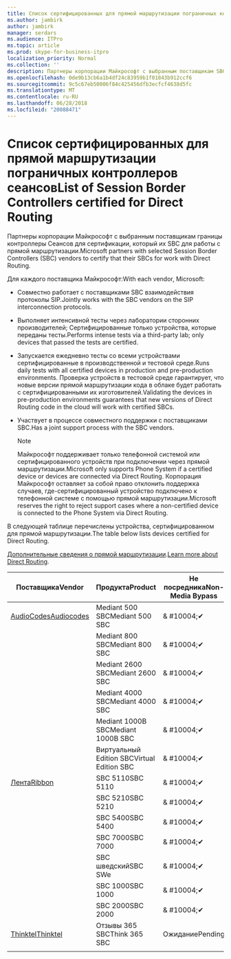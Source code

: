 ```yaml
---
title: Список сертифицированных для прямой маршрутизации пограничных контроллеров сеансов
ms.author: jambirk
author: jambirk
manager: serdars
ms.audience: ITPro
ms.topic: article
ms.prod: skype-for-business-itpro
localization_priority: Normal
ms.collection: ''
description: Партнеры корпорации Майкрософт с выбранным поставщикам SBC для подтверждения своей SBC для работы с прямой маршрутизации.
ms.openlocfilehash: 0de9b13cb6a1b4df24c83959b1f01843b912ccf6
ms.sourcegitcommit: 9c5c67eb50006f84c425456dfb3ecfcf4638d5fc
ms.translationtype: MT
ms.contentlocale: ru-RU
ms.lasthandoff: 06/28/2018
ms.locfileid: "20088471"
---
```

# <a name="list-of-session-border-controllers-certified-for-direct-routing"></a><span data-ttu-id="255ff-103">Список сертифицированных для прямой маршрутизации пограничных контроллеров сеансов</span><span class="sxs-lookup"><span data-stu-id="255ff-103">List of Session Border Controllers certified for Direct Routing</span></span>

<span data-ttu-id="255ff-104">Партнеры корпорации Майкрософт с выбранным поставщикам границы контроллеры Сеансов для сертификации, который их SBC для работы с прямой маршрутизации.</span><span class="sxs-lookup"><span data-stu-id="255ff-104">Microsoft partners with selected Session Border Controllers (SBC) vendors to certify that their SBCs for work with Direct Routing.</span></span> 

<span data-ttu-id="255ff-105">Для каждого поставщика Майкрософт:</span><span class="sxs-lookup"><span data-stu-id="255ff-105">With each vendor, Microsoft:</span></span> 

- <span data-ttu-id="255ff-106">Совместно работает с поставщиками SBC взаимодействия протоколы SIP.</span><span class="sxs-lookup"><span data-stu-id="255ff-106">Jointly works with the SBC vendors on the SIP interconnection protocols.</span></span>
- <span data-ttu-id="255ff-107">Выполняет интенсивной тесты через лаборатории сторонних производителей; Сертифицированные только устройства, которые переданы тесты.</span><span class="sxs-lookup"><span data-stu-id="255ff-107">Performs intense tests via a third-party lab; only devices that passed the tests are certified.</span></span> 
- <span data-ttu-id="255ff-108">Запускается ежедневно тесты со всеми устройствами сертифицированные в производственной и тестовой среде.</span><span class="sxs-lookup"><span data-stu-id="255ff-108">Runs daily tests with all certified devices in production and pre-production environments.</span></span> <span data-ttu-id="255ff-109">Проверка устройств в тестовой среде гарантирует, что новые версии прямой маршрутизации кода в облаке будет работать с сертифицированными их изготовителей.</span><span class="sxs-lookup"><span data-stu-id="255ff-109">Validating the devices in pre-production environments guarantees that new versions of Direct Routing code in the cloud will work with certified SBCs.</span></span> 
- <span data-ttu-id="255ff-110">Участвует в процессе совместного поддержки с поставщиками SBC.</span><span class="sxs-lookup"><span data-stu-id="255ff-110">Has a joint support process with the SBC vendors.</span></span>
 

  > [!NOTE]
  > <span data-ttu-id="255ff-111">Майкрософт поддерживает только телефонной системой или сертифицированного устройств при подключении через прямой маршрутизации.</span><span class="sxs-lookup"><span data-stu-id="255ff-111">Microsoft only supports Phone System if a certified device or devices are connected via Direct Routing.</span></span> <span data-ttu-id="255ff-112">Корпорация Майкрософт оставляет за собой право отклонить поддержка случаев, где-сертифицированный устройство подключено к телефонной системе с помощью прямой маршрутизации.</span><span class="sxs-lookup"><span data-stu-id="255ff-112">Microsoft reserves the right to reject support cases where a non-certified device is connected to the Phone System via Direct Routing.</span></span> 

<span data-ttu-id="255ff-113">В следующей таблице перечислены устройства, сертифицированном для прямой маршрутизации.</span><span class="sxs-lookup"><span data-stu-id="255ff-113">The table below lists devices certified for Direct Routing.</span></span> 

<span data-ttu-id="255ff-114">[Дополнительные сведения о прямой маршрутизации](https://techcommunity.microsoft.com/t5/Microsoft-Teams-Blog/Direct-Routing-NOW-in-Public-Preview/ba-p/193915).</span><span class="sxs-lookup"><span data-stu-id="255ff-114">[Learn more about Direct Routing](https://techcommunity.microsoft.com/t5/Microsoft-Teams-Blog/Direct-Routing-NOW-in-Public-Preview/ba-p/193915).</span></span> 


|<span data-ttu-id="255ff-115">Поставщика</span><span class="sxs-lookup"><span data-stu-id="255ff-115">Vendor</span></span>  |<span data-ttu-id="255ff-116">Продукта</span><span class="sxs-lookup"><span data-stu-id="255ff-116">Product</span></span>  |<span data-ttu-id="255ff-117">Не посредника</span><span class="sxs-lookup"><span data-stu-id="255ff-117">Non-Media Bypass</span></span>  |<span data-ttu-id="255ff-118">Обход сервера-посредника</span><span class="sxs-lookup"><span data-stu-id="255ff-118">Media Bypass</span></span>  |<span data-ttu-id="255ff-119">Версия программного обеспечения</span><span class="sxs-lookup"><span data-stu-id="255ff-119">Software Version</span></span>|
|---------|---------|---------|---------|---------|
|[<span data-ttu-id="255ff-120">AudioCodes</span><span class="sxs-lookup"><span data-stu-id="255ff-120">Audiocodes</span></span>](https://www.audiocodes.com/solutions-products/products/products-for-microsoft-365/sbcs-media-gateways)    |   <span data-ttu-id="255ff-121">Mediant 500 SBC</span><span class="sxs-lookup"><span data-stu-id="255ff-121">Mediant 500 SBC</span></span>       |    <span data-ttu-id="255ff-122">& #10004;</span><span class="sxs-lookup"><span data-stu-id="255ff-122">&#10004;</span></span>     |    <span data-ttu-id="255ff-123">Ожидание</span><span class="sxs-lookup"><span data-stu-id="255ff-123">Pending</span></span>      |     <span data-ttu-id="255ff-124">7.20A.200.055</span><span class="sxs-lookup"><span data-stu-id="255ff-124">7.20A.200.055</span></span>     |
|  |   <span data-ttu-id="255ff-125">Mediant 800 SBC</span><span class="sxs-lookup"><span data-stu-id="255ff-125">Mediant 800 SBC</span></span>       |    <span data-ttu-id="255ff-126">& #10004;</span><span class="sxs-lookup"><span data-stu-id="255ff-126">&#10004;</span></span>      |     <span data-ttu-id="255ff-127">Ожидание</span><span class="sxs-lookup"><span data-stu-id="255ff-127">Pending</span></span>    |      <span data-ttu-id="255ff-128">7.20A.200.055</span><span class="sxs-lookup"><span data-stu-id="255ff-128">7.20A.200.055</span></span>    |
|     |      <span data-ttu-id="255ff-129">Mediant 2600 SBC</span><span class="sxs-lookup"><span data-stu-id="255ff-129">Mediant 2600 SBC</span></span>    |     <span data-ttu-id="255ff-130">& #10004;</span><span class="sxs-lookup"><span data-stu-id="255ff-130">&#10004;</span></span>     |    <span data-ttu-id="255ff-131">Ожидание</span><span class="sxs-lookup"><span data-stu-id="255ff-131">Pending</span></span>     |    <span data-ttu-id="255ff-132">7.20A.200.055</span><span class="sxs-lookup"><span data-stu-id="255ff-132">7.20A.200.055</span></span>      |
|     |   <span data-ttu-id="255ff-133">Mediant 4000 SBC</span><span class="sxs-lookup"><span data-stu-id="255ff-133">Mediant 4000 SBC</span></span>       |     <span data-ttu-id="255ff-134">& #10004;</span><span class="sxs-lookup"><span data-stu-id="255ff-134">&#10004;</span></span>     |    <span data-ttu-id="255ff-135">Ожидание</span><span class="sxs-lookup"><span data-stu-id="255ff-135">Pending</span></span>     |    <span data-ttu-id="255ff-136">7.20A.200.055</span><span class="sxs-lookup"><span data-stu-id="255ff-136">7.20A.200.055</span></span>      |
|     |    <span data-ttu-id="255ff-137">Mediant 1000B SBC</span><span class="sxs-lookup"><span data-stu-id="255ff-137">Mediant 1000B  SBC</span></span>   |    <span data-ttu-id="255ff-138">& #10004;</span><span class="sxs-lookup"><span data-stu-id="255ff-138">&#10004;</span></span>      |  <span data-ttu-id="255ff-139">Ожидание</span><span class="sxs-lookup"><span data-stu-id="255ff-139">Pending</span></span>       |    <span data-ttu-id="255ff-140">7.20A.200.055</span><span class="sxs-lookup"><span data-stu-id="255ff-140">7.20A.200.055</span></span>   |
|     |   <span data-ttu-id="255ff-141">Виртуальный Edition SBC</span><span class="sxs-lookup"><span data-stu-id="255ff-141">Virtual Edition SBC</span></span>    |   <span data-ttu-id="255ff-142">& #10004;</span><span class="sxs-lookup"><span data-stu-id="255ff-142">&#10004;</span></span>   |<span data-ttu-id="255ff-143">Ожидание</span><span class="sxs-lookup"><span data-stu-id="255ff-143">Pending</span></span>         |     <span data-ttu-id="255ff-144">7.20A.200.055</span><span class="sxs-lookup"><span data-stu-id="255ff-144">7.20A.200.055</span></span>     |
|[<span data-ttu-id="255ff-145">Лента</span><span class="sxs-lookup"><span data-stu-id="255ff-145">Ribbon</span></span>](https://ribboncommunications.com/solutions/enterprise-solutions/microsoft-skype-business)     | <span data-ttu-id="255ff-146">SBC 5110</span><span class="sxs-lookup"><span data-stu-id="255ff-146">SBC 5110</span></span>    |    <span data-ttu-id="255ff-147">& #10004;</span><span class="sxs-lookup"><span data-stu-id="255ff-147">&#10004;</span></span>      |   <span data-ttu-id="255ff-148">Ожидание</span><span class="sxs-lookup"><span data-stu-id="255ff-148">Pending</span></span>      |     <span data-ttu-id="255ff-149">V6.2</span><span class="sxs-lookup"><span data-stu-id="255ff-149">V6.2</span></span>     |
|     |<span data-ttu-id="255ff-150">SBC 5210</span><span class="sxs-lookup"><span data-stu-id="255ff-150">SBC 5210</span></span>     |     <span data-ttu-id="255ff-151">& #10004;</span><span class="sxs-lookup"><span data-stu-id="255ff-151">&#10004;</span></span>     |    <span data-ttu-id="255ff-152">Ожидание</span><span class="sxs-lookup"><span data-stu-id="255ff-152">Pending</span></span>     |    <span data-ttu-id="255ff-153">V6.2</span><span class="sxs-lookup"><span data-stu-id="255ff-153">V6.2</span></span>      |
|     | <span data-ttu-id="255ff-154">SBC 5400</span><span class="sxs-lookup"><span data-stu-id="255ff-154">SBC 5400</span></span>     |    <span data-ttu-id="255ff-155">& #10004;</span><span class="sxs-lookup"><span data-stu-id="255ff-155">&#10004;</span></span>      |    <span data-ttu-id="255ff-156">Ожидание</span><span class="sxs-lookup"><span data-stu-id="255ff-156">Pending</span></span>     |   <span data-ttu-id="255ff-157">V6.2</span><span class="sxs-lookup"><span data-stu-id="255ff-157">V6.2</span></span>    |
|     |<span data-ttu-id="255ff-158">SBC 7000</span><span class="sxs-lookup"><span data-stu-id="255ff-158">SBC 7000</span></span>     |     <span data-ttu-id="255ff-159">& #10004;</span><span class="sxs-lookup"><span data-stu-id="255ff-159">&#10004;</span></span>     |    <span data-ttu-id="255ff-160">Ожидание</span><span class="sxs-lookup"><span data-stu-id="255ff-160">Pending</span></span>     |    <span data-ttu-id="255ff-161">V6.2</span><span class="sxs-lookup"><span data-stu-id="255ff-161">V6.2</span></span>      |
|     | <span data-ttu-id="255ff-162">SBC шведский</span><span class="sxs-lookup"><span data-stu-id="255ff-162">SBC SWe</span></span>  |   <span data-ttu-id="255ff-163">& #10004;</span><span class="sxs-lookup"><span data-stu-id="255ff-163">&#10004;</span></span>       |    <span data-ttu-id="255ff-164">Ожидание</span><span class="sxs-lookup"><span data-stu-id="255ff-164">Pending</span></span>     |    <span data-ttu-id="255ff-165">V6.2</span><span class="sxs-lookup"><span data-stu-id="255ff-165">V6.2</span></span>      |
|     |<span data-ttu-id="255ff-166">SBC 1000</span><span class="sxs-lookup"><span data-stu-id="255ff-166">SBC 1000</span></span>   |     <span data-ttu-id="255ff-167">& #10004;</span><span class="sxs-lookup"><span data-stu-id="255ff-167">&#10004;</span></span>     |     <span data-ttu-id="255ff-168">Ожидание</span><span class="sxs-lookup"><span data-stu-id="255ff-168">Pending</span></span>    |    <span data-ttu-id="255ff-169">V7.0.2</span><span class="sxs-lookup"><span data-stu-id="255ff-169">V7.0.2</span></span>   |<span data-ttu-id="255ff-170">& #10004;</span><span class="sxs-lookup"><span data-stu-id="255ff-170">&#10004;</span></span> 
|     | <span data-ttu-id="255ff-171">SBC 2000</span><span class="sxs-lookup"><span data-stu-id="255ff-171">SBC 2000</span></span>    |     <span data-ttu-id="255ff-172">& #10004;</span><span class="sxs-lookup"><span data-stu-id="255ff-172">&#10004;</span></span>     |    <span data-ttu-id="255ff-173">Ожидание</span><span class="sxs-lookup"><span data-stu-id="255ff-173">Pending</span></span>     |    <span data-ttu-id="255ff-174">V7.0.2</span><span class="sxs-lookup"><span data-stu-id="255ff-174">V7.0.2</span></span>      |
|[<span data-ttu-id="255ff-175">Thinktel</span><span class="sxs-lookup"><span data-stu-id="255ff-175">Thinktel</span></span>](http://www.thinktel.ca/services/think-365/think-365-overview/)     |    <span data-ttu-id="255ff-176">Отзывы 365 SBC</span><span class="sxs-lookup"><span data-stu-id="255ff-176">Think 365 SBC</span></span>      |  <span data-ttu-id="255ff-177">Ожидание</span><span class="sxs-lookup"><span data-stu-id="255ff-177">Pending</span></span>       |    <span data-ttu-id="255ff-178">Ожидание</span><span class="sxs-lookup"><span data-stu-id="255ff-178">Pending</span></span>     |   <span data-ttu-id="255ff-179">ВЕРСИЯ 1.4</span><span class="sxs-lookup"><span data-stu-id="255ff-179">V1.4</span></span>       |
|     |         |         |         |         |
